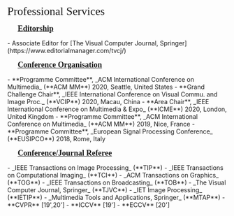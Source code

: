 <p><span style="font-family: georgia, serif; font-size: 26px;">Professional Services</span></p>

<p>&nbsp; &nbsp; &nbsp; <span style="font-size: 18px;"><strong><span style="text-decoration: underline;"><span style="font-family: georgia, serif;">Editorship</span></span></strong></span></p>
- Associate Editor for [The Visual Computer Journal, Springer](https://www.editorialmanager.com/tvcj/)

<p>&nbsp; &nbsp; &nbsp; <span style="font-size: 18px;"><strong><span style="text-decoration: underline;"><span style="font-family: georgia, serif;">Conference Organisation</span></span></strong></span></p>
- **Programme Committee**, _ACM International Conference on Multimedia_ (**ACM MM**) 2020, Seattle, United States
- **Grand Challenge Chair**, _IEEE International Conference on Visual Commu. and Image Proc._ (**VCIP**) 2020, Macau, China
- **Area Chair**, _IEEE International Conference on Multimedia & Expo_ (**ICME**) 2020, London, United Kingdom
- **Programme Committee**, _ACM International Conference on Multimedia_ (**ACM MM**) 2019, Nice, France
- **Programme Committee**, _European Signal Processing Conference_ (**EUSIPCO**) 2018, Rome, Italy

<p>&nbsp; &nbsp; &nbsp; <span style="font-size: 18px;"><strong><span style="text-decoration: underline;"><span style="font-family: georgia, serif;">Conference/Journal Referee</span></span></strong></span></p>
- _IEEE Transactions on Image Processing_ (**TIP**)
- _IEEE Transactions on Computational Imaging_ (**TCI**)
- _ACM Transactions on Graphics_ (**TOG**)
- _IEEE Transactions on Broadcasting_ (**TOB**)
- _The Visual Computer Journal, Springer_ (**TJVC**)
- _IET Image Processing_ (**IETIP**)
- _Multimedia Tools and Applications, Springer_ (**MTAP**)
- **CVPR** [19',20']
- **ICCV** [19']
- **ECCV** [20']
